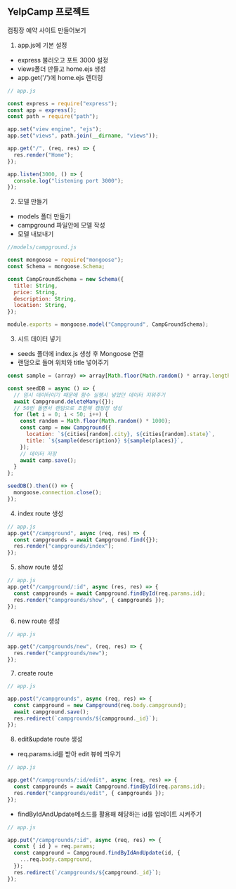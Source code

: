 ## YelpCamp 프로젝트

캠핑장 예약 사이트 만들어보기

1. app.js에 기본 설정

- express 불러오고 포트 3000 설정
- views폴더 만들고 home.ejs 생성
- app.get('/')에 home.ejs 렌더링

```js
// app.js

const express = require("express");
const app = express();
const path = require("path");

app.set("view engine", "ejs");
app.set("views", path.join(__dirname, "views"));

app.get("/", (req, res) => {
  res.render("Home");
});

app.listen(3000, () => {
  console.log("listening port 3000");
});
```

2. 모델 만들기

- models 폴더 만들기
- campground 파일안에 모델 작성
- 모델 내보내기

```js
//models/campground.js

const mongoose = require("mongoose");
const Schema = mongoose.Schema;

const CampGroundSchema = new Schema({
  title: String,
  price: String,
  description: String,
  location: String,
});

module.exports = mongoose.model("Campground", CampGroundSchema);
```

3. 시드 데이터 넣기

- seeds 폴더에 index.js 생성 후 Mongoose 연결
- 랜덤으로 돌며 위치와 title 넣어주기

```js
const sample = (array) => array[Math.floor(Math.random() * array.length)];

const seedDB = async () => {
  // 임시 데이터이기 때문에 함수 실행시 넣었던 데이터 지워주기
  await Campground.deleteMany({});
  // 50번 돌면서 랜덤으로 조함해 캠핑장 생성
  for (let i = 0; i < 50; i++) {
    const random = Math.floor(Math.random() * 1000);
    const camp = new Campground({
      location: `${cities[random].city}, ${cities[random].state}`,
      title: `${sample(description)} ${sample(places)}`,
    });
    // 데이터 저장
    await camp.save();
  }
};

seedDB().then(() => {
  mongoose.connection.close();
});
```

4. index route 생성

```js
// app.js
app.get("/campground", async (req, res) => {
  const campgrounds = await Campground.find({});
  res.render("campgrounds/index");
});
```

5. show route 생성

```js
// app.js
app.get("/campground/:id", async (res, res) => {
  const campgrounds = await Campground.findById(req.params.id);
  res.render("campgrounds/show", { campgrounds });
});
```

6. new route 생성

```js
// app.js

app.get("/campgrounds/new", (req, res) => {
  res.render("campgrounds/new");
});
```

7. create route

```js
// app.js

app.post("/campgrounds", async (req, res) => {
  const campground = new Campground(req.body.campground);
  await campground.save();
  res.redirect(`campgrounds/${campground._id}`);
});
```

8. edit&update route 생성

- req.params.id를 받아 edit 뷰에 띄우기

```js
// app.js

app.get("/campgrounds/:id/edit", async (req, res) => {
  const campgrounds = await Campground.findById(req.params.id);
  res.render("campgrounds/edit", { campgrounds });
});
```

- findByIdAndUpdate메소드를 활용해 해당하는 id를 업데이트 시켜주기

```js
// app.js

app.put("/campgrounds/:id", async (req, res) => {
  const { id } = req.params;
  const campground = Campground.findByIdAndUpdate(id, {
    ...req.body.campground,
  });
  res.redirect(`/campgrounds/${campground._id}`);
});
```
